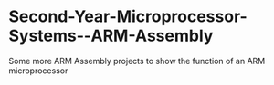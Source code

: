 # Second-Year-Microprocessor-Systems--ARM-Assembly
Some more ARM Assembly projects to show the function of an ARM microprocessor
